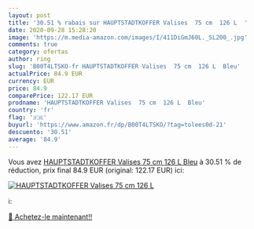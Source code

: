 ```yaml
---
layout: post
title: '30.51 % rabais sur HAUPTSTADTKOFFER Valises  75 cm  126 L  '
date: 2020-09-28 15:28:20
image: 'https://m.media-amazon.com/images/I/411DiGmJ60L._SL200_.jpg'
comments: true
category: ofertas
author: ring
slug: 'B00T4LTSKO-fr HAUPTSTADTKOFFER Valises  75 cm  126 L  Bleu'
actualPrice: 84.9 EUR
currency: EUR
price: 84.9
comparePrice: 122.17 EUR
prodname: 'HAUPTSTADTKOFFER Valises  75 cm  126 L  Bleu'
country: 'fr'
flag: '🇫🇷'
buyurl: 'https://www.amazon.fr/dp/B00T4LTSKO/?tag=tolees0d-21'
descuento: '30.51'
average: '84.9'
---
```


Vous avez [HAUPTSTADTKOFFER Valises  75 cm  126 L  Bleu](https://www.amazon.fr/dp/B00T4LTSKO/?tag=tolees0d-21)  à  30.51 % de réduction, prix final  84.9 EUR (original: 122.17 EUR) ici:

[![HAUPTSTADTKOFFER Valises  75 cm  126 L  ](https://m.media-amazon.com/images/I/411DiGmJ60L._SL200_.jpg)](https://www.amazon.fr/dp/B00T4LTSKO/?tag=tolees0d-21)

ℹ️:


[🛒 Achetez-le maintenant!!](https://www.amazon.fr/dp/B00T4LTSKO/?tag=tolees0d-21)
